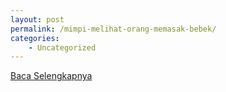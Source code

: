 ```yaml
---
layout: post
permalink: /mimpi-melihat-orang-memasak-bebek/
categories:
    - Uncategorized
---
```


[Baca Selengkapnya](/04)